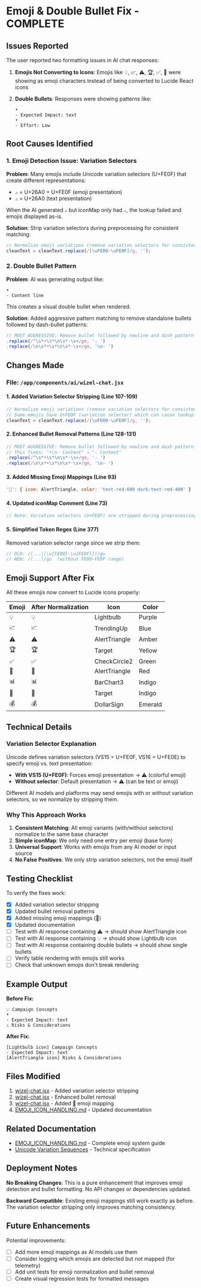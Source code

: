 # Emoji & Double Bullet Fix - COMPLETE

## Issues Reported

The user reported two formatting issues in AI chat responses:

1. **Emojis Not Converting to Icons**: Emojis like 💡, 📈, ⚠️, 🏆, ✅, 🚨 were showing as emoji characters instead of being converted to Lucide React icons

2. **Double Bullets**: Responses were showing patterns like:
   ```
   •
   - Expected Impact: text
   •
   - Effort: Low
   ```

## Root Causes Identified

### 1. Emoji Detection Issue: Variation Selectors

**Problem**: Many emojis include Unicode variation selectors (U+FE0F) that create different representations:
- `⚠️` = U+26A0 + U+FE0F (emoji presentation)
- `⚠` = U+26A0 (text presentation)

When the AI generated `⚠️` but iconMap only had `⚠`, the lookup failed and emojis displayed as-is.

**Solution**: Strip variation selectors during preprocessing for consistent matching:
```javascript
// Normalize emoji variations (remove variation selectors for consistent matching)
cleanText = cleanText.replace(/[\uFE00-\uFE0F]/g, '');
```

### 2. Double Bullet Pattern

**Problem**: AI was generating output like:
```
•
- Content line
```

This creates a visual double bullet when rendered.

**Solution**: Added aggressive pattern matching to remove standalone bullets followed by dash-bullet patterns:
```javascript
// MOST AGGRESSIVE: Remove bullet followed by newline and dash pattern
.replace(/^\s*•\s*\n\s*-\s+/gm, '- ')
.replace(/\n\s*•\s*\n\s*-\s+/gm, '\n- ')
```

## Changes Made

### File: `/app/components/ai/wizel-chat.jsx`

#### 1. Added Variation Selector Stripping (Line 107-109)
```javascript
// Normalize emoji variations (remove variation selectors for consistent matching)
// Some emojis have U+FE0F (variation selector) which can cause lookup issues
cleanText = cleanText.replace(/[\uFE00-\uFE0F]/g, '');
```

#### 2. Enhanced Bullet Removal Patterns (Line 128-131)
```javascript
// MOST AGGRESSIVE: Remove bullet followed by newline and dash pattern
// This fixes: "•\n- Content" → "- Content"
.replace(/^\s*•\s*\n\s*-\s+/gm, '- ')
.replace(/\n\s*•\s*\n\s*-\s+/gm, '\n- ')
```

#### 3. Added Missing Emoji Mappings (Line 93)
```javascript
'🚨': { icon: AlertTriangle, color: 'text-red-600 dark:text-red-400' }
```

#### 4. Updated iconMap Comment (Line 73)
```javascript
// Note: Variation selectors (U+FE0F) are stripped during preprocessing for consistent matching
```

#### 5. Simplified Token Regex (Line 377)
Removed variation selector range since we strip them:
```javascript
// OLD: /(...|[\u{FE00}-\u{FE0F}])/gu
// NEW: /(...)/gu  (without FE00-FE0F range)
```

## Emoji Support After Fix

All these emojis now convert to Lucide icons properly:

| Emoji | After Normalization | Icon | Color |
|-------|---------------------|------|-------|
| 💡 | 💡 | Lightbulb | Purple |
| 📈 | 📈 | TrendingUp | Blue |
| ⚠️ | ⚠ | AlertTriangle | Amber |
| 🏆 | 🏆 | Target | Yellow |
| ✅ | ✅ | CheckCircle2 | Green |
| 🚨 | 🚨 | AlertTriangle | Red |
| 📊 | 📊 | BarChart3 | Indigo |
| 🎯 | 🎯 | Target | Indigo |
| 💰 | 💰 | DollarSign | Emerald |

## Technical Details

### Variation Selector Explanation

Unicode defines variation selectors (VS15 = U+FE0F, VS16 = U+FE0E) to specify emoji vs. text presentation:

- **With VS15 (U+FE0F)**: Forces emoji presentation → ⚠️ (colorful emoji)
- **Without selector**: Default presentation → ⚠ (can be text or emoji)

Different AI models and platforms may send emojis with or without variation selectors, so we normalize by stripping them.

### Why This Approach Works

1. **Consistent Matching**: All emoji variants (with/without selectors) normalize to the same base character
2. **Simple iconMap**: We only need one entry per emoji (base form)
3. **Universal Support**: Works with emojis from any AI model or input source
4. **No False Positives**: We only strip variation selectors, not the emoji itself

## Testing Checklist

To verify the fixes work:

- [x] Added variation selector stripping
- [x] Updated bullet removal patterns
- [x] Added missing emoji mappings (🚨)
- [x] Updated documentation
- [ ] Test with AI response containing ⚠️ → should show AlertTriangle icon
- [ ] Test with AI response containing 💡 → should show Lightbulb icon
- [ ] Test with AI response containing double bullets → should show single bullets
- [ ] Verify table rendering with emojis still works
- [ ] Check that unknown emojis don't break rendering

## Example Output

**Before Fix:**
```
💡 Campaign Concepts
•
- Expected Impact: text
⚠️ Risks & Considerations
```

**After Fix:**
```
[Lightbulb icon] Campaign Concepts
- Expected Impact: text
[AlertTriangle icon] Risks & Considerations
```

## Files Modified

1. [wizel-chat.jsx](app/components/ai/wizel-chat.jsx:107-109) - Added variation selector stripping
2. [wizel-chat.jsx](app/components/ai/wizel-chat.jsx:128-131) - Enhanced bullet removal
3. [wizel-chat.jsx](app/components/ai/wizel-chat.jsx:93) - Added 🚨 emoji mapping
4. [EMOJI_ICON_HANDLING.md](EMOJI_ICON_HANDLING.md:26-33) - Updated documentation

## Related Documentation

- [EMOJI_ICON_HANDLING.md](EMOJI_ICON_HANDLING.md) - Complete emoji system guide
- [Unicode Variation Sequences](https://unicode.org/reports/tr51/#Presentation_Style) - Technical specification

## Deployment Notes

**No Breaking Changes**: This is a pure enhancement that improves emoji detection and bullet formatting. No API changes or dependencies updated.

**Backward Compatible**: Existing emoji mappings still work exactly as before. The variation selector stripping only improves matching consistency.

## Future Enhancements

Potential improvements:
- [ ] Add more emoji mappings as AI models use them
- [ ] Consider logging which emojis are detected but not mapped (for telemetry)
- [ ] Add unit tests for emoji normalization and bullet removal
- [ ] Create visual regression tests for formatted messages
